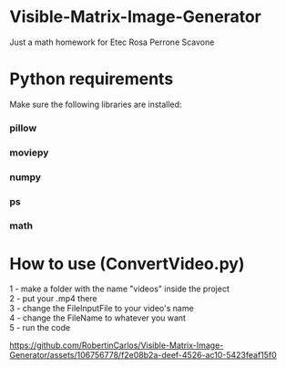 # Visible-Matrix-Image-Generator
Just a math homework for Etec Rosa Perrone Scavone

# Python requirements
Make sure the following libraries are installed: <br/>
<h3>pillow</h2>
<h3>moviepy</h2>
<h3>numpy</h2>
<h3>ps</h2>
<h3>math</h2>

# How to use (ConvertVideo.py)
1 - make a folder with the name "videos" inside the project <br/>
2 - put your .mp4 there <br/>
3 - change the FileInputFile to your video's name <br/>
4 - change the FileName to whatever you want <br/>
5 - run the code

https://github.com/RobertinCarlos/Visible-Matrix-Image-Generator/assets/106756778/f2e08b2a-deef-4526-ac10-5423feaf15f0

